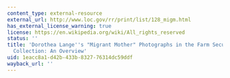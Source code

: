 ```yaml
---
content_type: external-resource
external_url: http://www.loc.gov/rr/print/list/128_migm.html
has_external_license_warning: true
license: https://en.wikipedia.org/wiki/All_rights_reserved
status: ''
title: 'Dorothea Lange''s "Migrant Mother" Photographs in the Farm Security Administration
  Collection: An Overview'
uid: 1eacc8a1-d42b-433b-8327-76314dc59ddf
wayback_url: ''
---
```


